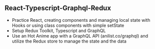## React-Typescript-Graphql-Redux

- Practice React, creating components and managing local state with Hooks or using class components with simple setState
- Setup Redux Toolkit, Typescript and GraphQL 
- Use an Hot Anime app with a GraphQL API (anilist.co/graphql) and utilize the Redux store to manage the state and the data